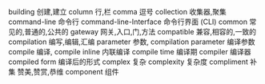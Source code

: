 building 创建,建立
column 行,栏
comma 逗号
collection 收集器,聚集
command-line 命令行
command-line-Interface 命令行界面 (CLI)
common 常见的,普通的,公共的
gateway 网关,入口,门,方法
compatible  兼容,相容的,一致的
compilation  编写,编辑,汇编
parameter 参数,
compilation parameter 编译参数
compile 编译,
compile inline  内联编译
compile time  编译期
compiler  编译器
compiled  form  编译后的形式
complex 复杂
complexity  复杂度
compliment  补集  赞美,赞赏,恭维
component 组件
